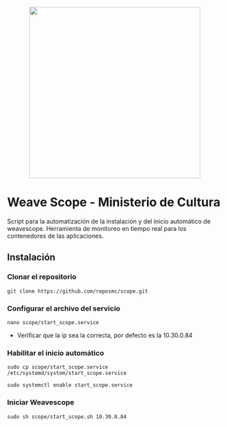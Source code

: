 <p align="center"><a href="https://laravel.com" target="_blank"><img src="https://www.cultura.gob.sv/wp-content/uploads/2021/06/MinisterioCultura.png" width="400"></a></p>

# Weave Scope - Ministerio de Cultura

Script para la automatización de la instalación y del inicio automático de weavescope. Herramienta de monitoreo en tiempo real para los contenedores de las aplicaciones.

## Instalación 

### Clonar el repositorio

    git clone https://github.com/reposmc/scope.git

### Configurar el archivo del servicio

    nano scope/start_scope.service

- Verificar que la ip sea la correcta, por defecto es la 10.30.0.84

### Habilitar el inicio automático

    sudo cp scope/start_scope.service /etc/systemd/system/start_scope.service

    sudo systemctl enable start_scope.service

### Iniciar Weavescope

    sudo sh scope/start_scope.sh 10.30.0.84

